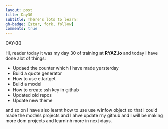 ```yaml
---
layout: post
title: Day30
subtitle: There's lots to learn!
gh-badge: [star, fork, follow]
comments: true
---
```




DAY-30


Hi, reader today it was my day 30 of training at **RYAZ.io** and today I have done alot of things:


* Updaed the counter which I have made yersterday
* Build a quote generator
* How to use e.tartget
* Build a model
* How to create ssh key in github
* Updated old repos
* Update new theme

and so on I have also learnt how to use use winfow object so that I could made the models projects and I ahve update my github and I will be making more dom projects and learninh more in next days.
